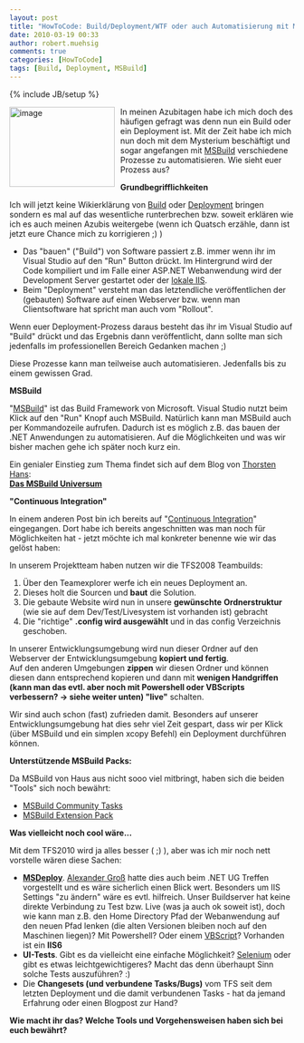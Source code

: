 ```yaml
---
layout: post
title: "HowToCode: Build/Deployment/WTF oder auch Automatisierung mit MSBuild"
date: 2010-03-19 00:33
author: robert.muehsig
comments: true
categories: [HowToCode]
tags: [Build, Deployment, MSBuild]
---
```

{% include JB/setup %}
<p><a href="{{BASE_PATH}}/assets/wp-images/image936.png"><img style="border-right: 0px; border-top: 0px; margin: 0px 10px 0px 0px; border-left: 0px; border-bottom: 0px" height="141" alt="image" src="{{BASE_PATH}}/assets/wp-images/image_thumb121.png" width="186" align="left" border="0"></a>In meinen Azubitagen habe ich mich doch des häufigen gefragt was denn nun ein Build oder ein Deployment ist. Mit der Zeit habe ich mich nun doch mit dem Mysterium beschäftigt und sogar angefangen mit <a href="http://msdn.microsoft.com/de-de/library/wea2sca5.aspx">MSBuild</a> verschiedene Prozesse zu automatisieren. Wie sieht euer Prozess aus?</p><!--more--> <p><strong>Grundbegrifflichkeiten</strong></p> <p>Ich will jetzt keine Wikierklärung von <a href="http://de.wikipedia.org/wiki/Build">Build</a> oder <a href="http://de.wikipedia.org/wiki/Softwareverteilung">Deployment</a> bringen sondern es mal auf das wesentliche runterbrechen bzw. soweit erklären wie ich es auch meinen Azubis weitergebe (wenn ich Quatsch erzähle, dann ist jetzt eure Chance mich zu korrigieren ;) )</p> <ul> <li>Das "bauen" ("Build") von Software passiert z.B. immer wenn ihr im Visual Studio auf den "Run" Button drückt. Im Hintergrund wird der Code kompiliert und im Falle einer ASP.NET Webanwendung wird der Development Server gestartet oder der <a href="http://code-inside.de/blog/2009/03/19/howto-iis7-als-development-server-im-visual-studio-2008-einrichten/">lokale IIS</a>. </li> <li>Beim "Deployment" versteht man das letztendliche veröffentlichen der (gebauten) Software auf einen Webserver bzw. wenn man Clientsoftware hat spricht man auch vom "Rollout". </li></ul> <p>Wenn euer Deployment-Prozess daraus besteht das ihr im Visual Studio auf "Build" drückt und das Ergebnis dann veröffentlicht, dann sollte man sich jedenfalls im professionellen Bereich Gedanken machen ;)</p> <p>Diese Prozesse kann man teilweise auch automatisieren. Jedenfalls bis zu einem gewissen Grad.</p> <p><strong>MSBuild</strong></p> <p>"<a href="http://msdn.microsoft.com/de-de/library/wea2sca5.aspx">MSBuild</a>" ist das Build Framework von Microsoft. Visual Studio nutzt beim Klick auf den "Run" Knopf auch MSBuild. Natürlich kann man MSBuild auch per Kommandozeile aufrufen. Dadurch ist es möglich z.B. das bauen der .NET Anwendungen zu automatisieren. Auf die Möglichkeiten und was wir bisher machen gehe ich später noch kurz ein. </p> <p>Ein genialer Einstieg zum Thema findet sich auf dem Blog von <a href="http://dotnet-forum.de/blogs/thorstenhans/default.aspx">Thorsten Hans</a>:<br><strong><a href="http://dotnet-forum.de/blogs/thorstenhans/archive/2010/02/15/das-msbuild-universum.aspx">Das MSBuild Universum</a></strong></p> <p><strong>"Continuous Integration"</strong></p> <p>In einem anderen Post bin ich bereits auf "<a href="http://code-inside.de/blog/2009/07/08/howtocode-continuous-integration/">Continuous Integration</a>" eingegangen. Dort habe ich bereits angeschnitten was man noch für Möglichkeiten hat - jetzt möchte ich mal konkreter benenne wie wir das gelöst haben:</p> <p>In unserem Projektteam haben nutzen wir die TFS2008 Teambuilds:</p> <ol> <li>Über den Teamexplorer werfe ich ein neues Deployment an.</li> <li>Dieses holt die Sourcen und <strong>baut</strong> die Solution. </li> <li>Die gebaute Website wird nun in unsere <strong>gewünschte</strong> <strong>Ordnerstruktur</strong> (wie sie auf dem Dev/Test/Livesystem ist vorhanden ist) gebracht</li> <li>Die "richtige" <strong>.config wird ausgewählt</strong> und in das config Verzeichnis geschoben.</li></ol> <p>In unserer Entwicklungsumgebung wird nun dieser Ordner auf den Webserver der Entwicklungsumgebung <strong>kopiert und fertig</strong>.<br>Auf den anderen Umgebungen <strong>zippen</strong> wir diesen Ordner und können diesen dann entsprechend kopieren und dann mit <strong>wenigen Handgriffen (kann man das evtl. aber noch mit Powershell oder VBScripts verbessern? -&gt; siehe weiter unten) "live"</strong> schalten.</p> <p>Wir sind auch schon (fast) zufrieden damit. Besonders auf unserer Entwicklungsumgebung hat dies sehr viel Zeit gespart, dass wir per Klick (über MSBuild und ein simplen xcopy Befehl) ein Deployment durchführen können.</p> <p><strong>Unterstützende MSBuild Packs:</strong></p> <p>Da MSBuild von Haus aus nicht sooo viel mitbringt, haben sich die beiden "Tools" sich noch bewährt:</p> <ul> <li><a href="http://msbuildtasks.tigris.org/">MSBuild Community Tasks</a></li> <li><a href="http://www.codeplex.com/MSBuildExtensionPack">MSBuild Extension Pack</a></li></ul> <p><strong>Was vielleicht noch cool wäre...</strong></p> <p>Mit dem TFS2010 wird ja alles besser ( ;) ), aber was ich mir noch nett vorstelle wären diese Sachen:</p> <ul> <li><a href="http://blogs.iis.net/msdeploy/archive/2008/01/22/welcome-to-the-web-deployment-team-blog.aspx"><strong>MSDeploy</strong></a>. <a href="http://therightstuff.de/">Alexander Groß</a> hatte dies auch beim .NET UG Treffen vorgestellt und es wäre sicherlich einen Blick wert. Besonders um IIS Settings "zu ändern" wäre es evtl. hilfreich. Unser Buildserver hat keine direkte Verbindung zu Test bzw. Live (was ja auch ok soweit ist), doch wie kann man z.B. den Home Directory Pfad der Webanwendung auf den neuen Pfad lenken (die alten Versionen bleiben noch auf den Maschinen liegen)? Mit Powershell? Oder einem <a href="http://www.microsoft.com/technet/prodtechnol/WindowsServer2003/Library/IIS/d3df4bc9-0954-459a-b5e6-7a8bc462960c.mspx?mfr=true">VBScript</a>? Vorhanden ist ein <strong>IIS6</strong></li> <li><strong>UI-Tests</strong>. Gibt es da vielleicht eine einfache Möglichkeit? <a href="http://seleniumhq.org/">Selenium</a> oder gibt es etwas leichtgewichtigeres? Macht das denn überhaupt Sinn solche Tests auszuführen? :)</li> <li>Die <strong>Changesets (und verbundene Tasks/Bugs)</strong> vom TFS seit dem letzten Deployment und die damit verbundenen Tasks - hat da jemand Erfahrung oder einen Blogpost zur Hand?</li></ul> <p><strong>Wie macht ihr das? Welche Tools und Vorgehensweisen haben sich bei euch bewährt?</strong></p>
